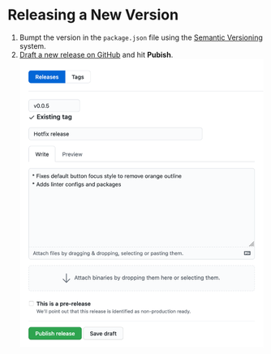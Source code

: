 # Releasing a New Version

1. Bumpt the version in the `package.json` file using the [Semantic Versioning](https://semver.org/) system.
2. [Draft a new release on GitHub](https://github.com/askiggy/stardust/releases/new) and hit **Pubish**.
  ![](./docs/ss-gh-release.png)

